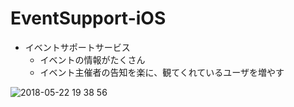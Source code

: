 # EventSupport-iOS
- イベントサポートサービス
  - イベントの情報がたくさん
  - イベント主催者の告知を楽に、観てくれているユーザを増やす



![2018-05-22 19 38 56](https://user-images.githubusercontent.com/30315659/40357627-ce77580e-5df7-11e8-8dec-67c4924550f9.png)


